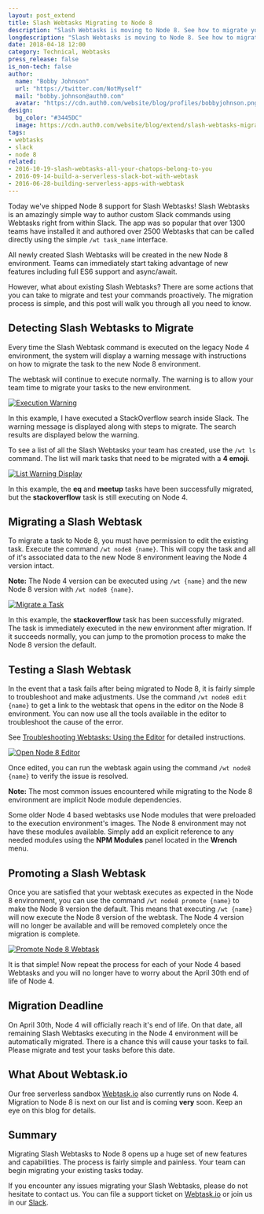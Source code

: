 ```yaml
---
layout: post_extend
title: Slash Webtasks Migrating to Node 8
description: "Slash Webtasks is moving to Node 8. See how to migrate your commands to ensure they keep running as expected."
longdescription: "Slash Webtasks is moving to Node 8. See how to migrate your commands to ensure they keep running as expected."
date: 2018-04-18 12:00
category: Technical, Webtasks
press_release: false
is_non-tech: false
author:
  name: "Bobby Johnson"
  url: "https://twitter.com/NotMyself"
  mail: "bobby.johnson@auth0.com"
  avatar: "https://cdn.auth0.com/website/blog/profiles/bobbyjohnson.png"
design:
  bg_color: "#3445DC"
  image: https://cdn.auth0.com/website/blog/extend/slash-webtasks-migrating-to-node-8/slash-webtasks-node8-logo.png
tags:
- webtasks
- slack
- node 8
related:
- 2016-10-19-slash-webtasks-all-your-chatops-belong-to-you
- 2016-09-14-build-a-serverless-slack-bot-with-webtask
- 2016-06-28-building-serverless-apps-with-webtask
---
```


Today we've shipped Node 8 support for Slash Webtasks! Slash Webtasks is an amazingly simple way to author custom Slack commands using Webtasks right from within Slack. The app was so popular that over 1300 teams have installed it and authored over 2500 Webtasks that can be called directly using the simple `/wt task_name` interface.

All newly created Slash Webtasks will be created in the new Node 8 environment. Teams can immediately start taking advantage of new features including full ES6 support and async/await.

However, what about existing Slash Webtasks? There are some actions that you can take to migrate and test your commands proactively. The migration process is simple, and this post will walk you through all you need to know.

## Detecting Slash Webtasks to Migrate

Every time the Slash Webtask command is executed on the legacy Node 4 environment, the system will display a warning message with instructions on how to migrate the task to the new Node 8 environment.

The webtask will continue to execute normally. The warning is to allow your team time to migrate your tasks to the new environment.

[![Execution Warning](https://cdn.auth0.com/website/blog/extend/slash-webtasks-migrating-to-node-8/slash-webtasks-execute-migrate.png)](https://cdn.auth0.com/website/blog/extend/slash-webtasks-migrating-to-node-8/slash-webtasks-execute-migrate.png)

In this example, I have executed a StackOverflow search inside Slack. The warning message is displayed along with steps to migrate. The search results are displayed below the warning.

To see a list of all the Slash Webtasks your team has created, use the `/wt ls` command. The list will mark tasks that need to be migrated with a **4 emoji**.

[![List Warning Display](https://cdn.auth0.com/website/blog/extend/slash-webtasks-migrating-to-node-8/slash-webtasks-list-migrate.png)](https://cdn.auth0.com/website/blog/extend/slash-webtasks-migrating-to-node-8/slash-webtasks-list-migrate.png)

In this example, the **eq** and **meetup** tasks have been successfully migrated, but the **stackoverflow** task is still executing on Node 4.

## Migrating a Slash Webtask

To migrate a task to Node 8, you must have permission to edit the existing task. Execute the command `/wt node8 {name}`. This will copy the task and all of it's associated data to the new Node 8 environment leaving the Node 4 version intact. 

**Note:** The Node 4 version can be executed using `/wt {name}` and the new Node 8 version with `/wt node8 {name}`.

[![Migrate a Task](https://cdn.auth0.com/website/blog/extend/slash-webtasks-migrating-to-node-8/slash-webtasks-migrate-task.png)](https://cdn.auth0.com/website/blog/extend/slash-webtasks-migrating-to-node-8/slash-webtasks-migrate-task.png)

In this example, the **stackoverflow** task has been successfully migrated. The task is immediately executed in the new environment after migration. If it succeeds normally, you can jump to the promotion process to make the Node 8 version the default.

## Testing a Slash Webtask

In the event that a task fails after being migrated to Node 8, it is fairly simple to troubleshoot and make adjustments. Use the command `/wt node8 edit {name}` to get a link to the webtask that opens in the editor on the Node 8 environment. You can now use all the tools available in the editor to troubleshoot the cause of the error.

See [Troubleshooting Webtasks: Using the Editor](https://auth0.com/blog/troubleshooting-webtasks-using-the-editor/) for detailed instructions.

[![Open Node 8 Editor](https://cdn.auth0.com/website/blog/extend/slash-webtasks-migrating-to-node-8/slash-webtasks-edit-node8.png)](https://cdn.auth0.com/website/blog/extend/slash-webtasks-migrating-to-node-8/slash-webtasks-edit-node8.png)

Once edited, you can run the webtask again using the command `/wt node8 {name}` to verify the issue is resolved.

**Note:** The most common issues encountered while migrating to the Node 8 environment are implicit Node module dependencies. 

Some older Node 4 based webtasks use Node modules that were preloaded to the execution environment's images. The Node 8 environment may not have these modules available. Simply add an explicit reference to any needed modules using the **NPM Modules** panel located in the **Wrench** menu.



## Promoting a Slash Webtask

Once you are satisfied that your webtask executes as expected in the Node 8 environment, you can use the command `/wt node8 promote {name}` to make the Node 8 version the default. This means that executing `/wt {name}` will now execute the Node 8 version of the webtask. The Node 4 version will no longer be available and will be removed completely once the migration is complete.

[![Promote Node 8 Webtask](https://cdn.auth0.com/website/blog/extend/slash-webtasks-migrating-to-node-8/slash-webtasks-promote-node8.png)](https://cdn.auth0.com/website/blog/extend/slash-webtasks-migrating-to-node-8/slash-webtasks-promote-node8.png)

It is that simple! Now repeat the process for each of your Node 4 based Webtasks and you will no longer have to worry about the April 30th end of life of Node 4.

## Migration Deadline

On April 30th, Node 4 will officially reach it's end of life. On that date, all remaining Slash Webtasks executing in the Node 4 environment will be automatically migrated. There is a chance this will cause your tasks to fail. Please migrate and test your tasks before this date.

## What About Webtask.io

Our free serverless sandbox [Webtask.io](https://webtask.io/) also currently runs on Node 4. Migration to Node 8 is next on our list and is coming **very** soon. Keep an eye on this blog for details.

## Summary

Migrating Slash Webtasks to Node 8 opens up a huge set of new features and capabilities. The process is fairly simple and painless. Your team can begin migrating your existing tasks today.

If you encounter any issues migrating your Slash Webtasks, please do not hesitate to contact us. You can file a support ticket on [Webtask.io](https://webtask.io) or join us in our [Slack](https://skynet.run.webtask.io/webtask-signup).
